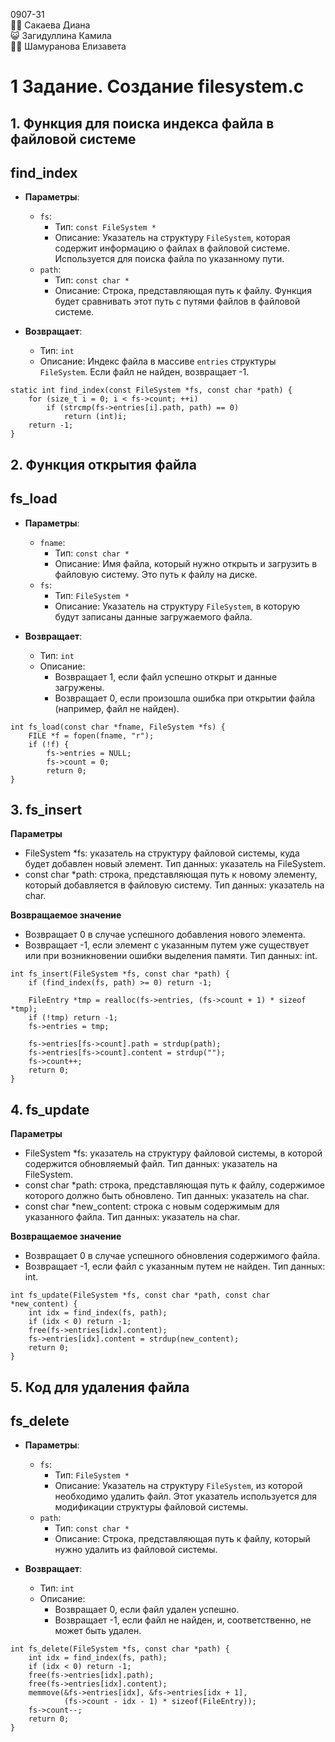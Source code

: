 0907-31  
:guardsman: Сакаева Диана  
:smiley_cat: Загидуллина Камила  
:ok_woman: Шамуранова Елизавета  
  

# 1 Задание. Создание filesystem.c

## 1. Функция для поиска индекса файла в файловой системе

## find_index
- **Параметры**:
  - `fs`: 
    - Тип: `const FileSystem *`
    - Описание: Указатель на структуру `FileSystem`, которая содержит информацию о файлах в файловой системе. Используется для поиска файла по указанному пути.
  - `path`: 
    - Тип: `const char *`
    - Описание: Строка, представляющая путь к файлу. Функция будет сравнивать этот путь с путями файлов в файловой системе.

- **Возвращает**:
  - Тип: `int`
  - Описание: Индекс файла в массиве `entries` структуры `FileSystem`. Если файл не найден, возвращает -1.
  
```
static int find_index(const FileSystem *fs, const char *path) {
    for (size_t i = 0; i < fs->count; ++i)
        if (strcmp(fs->entries[i].path, path) == 0)
            return (int)i;
    return -1;
}  
```  

## 2. Функция открытия файла

## fs_load
- **Параметры**:
  - `fname`: 
    - Тип: `const char *`
    - Описание: Имя файла, который нужно открыть и загрузить в файловую систему. Это путь к файлу на диске.
  - `fs`: 
    - Тип: `FileSystem *`
    - Описание: Указатель на структуру `FileSystem`, в которую будут записаны данные загружаемого файла.

- **Возвращает**:
  - Тип: `int`
  - Описание: 
    - Возвращает 1, если файл успешно открыт и данные загружены.
    - Возвращает 0, если произошла ошибка при открытии файла (например, файл не найден). 

  
```
int fs_load(const char *fname, FileSystem *fs) {
    FILE *f = fopen(fname, "r");
    if (!f) {                        
        fs->entries = NULL;
        fs->count = 0;
        return 0;
}  
```
## 3. fs_insert


**Параметры** 
- FileSystem *fs: указатель на структуру файловой системы, куда будет добавлен новый элемент. Тип данных: указатель на FileSystem.
- const char *path: строка, представляющая путь к новому элементу, который добавляется в файловую систему. Тип данных: указатель на char.

**Возвращаемое значение**
- Возвращает 0 в случае успешного добавления нового элемента.
- Возвращает -1, если элемент с указанным путем уже существует или при возникновении ошибки выделения памяти. Тип данных: int.
```
int fs_insert(FileSystem *fs, const char *path) {
    if (find_index(fs, path) >= 0) return -1;    

    FileEntry *tmp = realloc(fs->entries, (fs->count + 1) * sizeof *tmp);
    if (!tmp) return -1;
    fs->entries = tmp;

    fs->entries[fs->count].path = strdup(path);
    fs->entries[fs->count].content = strdup("");
    fs->count++;
    return 0;
}  
```  
 ## 4. fs_update  
  
**Параметры**    
- FileSystem *fs: указатель на структуру файловой системы, в которой содержится обновляемый файл. Тип данных: указатель на FileSystem.    
- const char *path: строка, представляющая путь к файлу, содержимое которого должно быть обновлено. Тип данных: указатель на char.   
- const char *new_content: строка с новым содержимым для указанного файла. Тип данных: указатель на char.  
  
**Возвращаемое значение**  
- Возвращает 0 в случае успешного обновления содержимого файла.
- Возвращает -1, если файл с указанным путем не найден. Тип данных: int.  
  
```
int fs_update(FileSystem *fs, const char *path, const char *new_content) {
    int idx = find_index(fs, path);
    if (idx < 0) return -1;
    free(fs->entries[idx].content);
    fs->entries[idx].content = strdup(new_content);
    return 0;
}
```
## 5. Код для удаления файла

## fs_delete
- **Параметры**:
  - `fs`: 
    - Тип: `FileSystem *`
    - Описание: Указатель на структуру `FileSystem`, из которой необходимо удалить файл. Этот указатель используется для модификации структуры файловой системы.
  - `path`: 
    - Тип: `const char *`
    - Описание: Строка, представляющая путь к файлу, который нужно удалить из файловой системы.

- **Возвращает**:
  - Тип: `int`
  - Описание:
    - Возвращает 0, если файл удален успешно.
    - Возвращает -1, если файл не найден, и, соответственно, не может быть удален.


```
int fs_delete(FileSystem *fs, const char *path) {
    int idx = find_index(fs, path);
    if (idx < 0) return -1;
    free(fs->entries[idx].path);
    free(fs->entries[idx].content);
    memmove(&fs->entries[idx], &fs->entries[idx + 1],
            (fs->count - idx - 1) * sizeof(FileEntry));
    fs->count--;
    return 0;
}  
```
